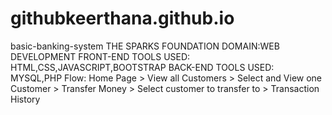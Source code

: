 # githubkeerthana.github.io
basic-banking-system
THE SPARKS FOUNDATION
DOMAIN:WEB DEVELOPMENT
FRONT-END TOOLS USED: HTML,CSS,JAVASCRIPT,BOOTSTRAP
BACK-END TOOLS USED: MYSQL,PHP
Flow: Home Page > View all Customers > Select and View one
Customer > Transfer Money > Select customer to transfer to >
Transaction History
